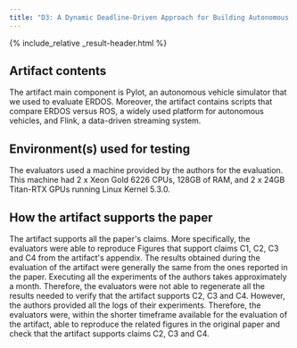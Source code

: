 ```yaml
---
title: "D3: A Dynamic Deadline-Driven Approach for Building Autonomous Vehicles"
---
```


{% include_relative _result-header.html %}

## Artifact contents

The artifact main component is Pylot, an autonomous vehicle simulator that we used to evaluate ERDOS. Moreover, the artifact contains scripts that compare ERDOS versus ROS, a widely used platform for autonomous vehicles, and Flink, a data-driven streaming system.

## Environment(s) used for testing

The evaluators used a machine provided by the authors for the evaluation. This machine had 2 x Xeon Gold 6226 CPUs, 128GB of RAM, and 2 x 24GB Titan-RTX GPUs running Linux Kernel 5.3.0.

## How the artifact supports the paper

The artifact supports all the paper's claims. More specifically, the evaluators were able to reproduce Figures that support claims C1, C2, C3 and C4 from the artifact's appendix. The results obtained during the evaluation of the artifact were generally the same from the ones reported in the paper. Executing all the experiments of the authors takes approximately a month. Therefore, the evaluators were not able to regenerate all the results needed to verify that the artifact supports C2, C3 and C4. However, the authors provided all the logs of their experiments. Therefore, the evaluators were, within the shorter timeframe available for the evaluation of the artifact, able to reproduce the related figures in the original paper and check that the artifact supports claims C2, C3 and C4.
